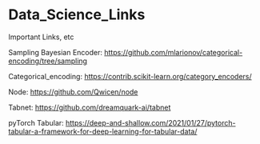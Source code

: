 # Data_Science_Links
Important Links, etc

Sampling Bayesian Encoder: https://github.com/mlarionov/categorical-encoding/tree/sampling

Categorical_encoding: https://contrib.scikit-learn.org/category_encoders/

Node: https://github.com/Qwicen/node

Tabnet: https://github.com/dreamquark-ai/tabnet

pyTorch Tabular: https://deep-and-shallow.com/2021/01/27/pytorch-tabular-a-framework-for-deep-learning-for-tabular-data/
